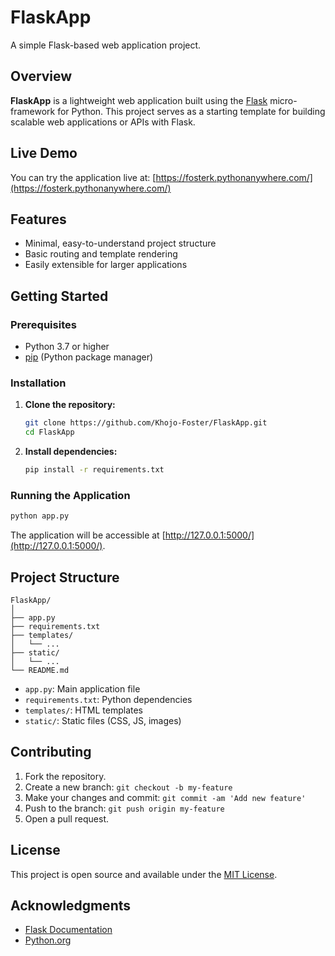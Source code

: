 # FlaskApp

A simple Flask-based web application project.

## Overview

**FlaskApp** is a lightweight web application built using the [Flask](https://flask.palletsprojects.com/) micro-framework for Python. This project serves as a starting template for building scalable web applications or APIs with Flask.

## Live Demo

You can try the application live at: [https://fosterk.pythonanywhere.com/](https://fosterk.pythonanywhere.com/)

## Features

- Minimal, easy-to-understand project structure
- Basic routing and template rendering
- Easily extensible for larger applications

## Getting Started

### Prerequisites

- Python 3.7 or higher
- [pip](https://pip.pypa.io/en/stable/installation/) (Python package manager)

### Installation

1. **Clone the repository:**
   ```bash
   git clone https://github.com/Khojo-Foster/FlaskApp.git
   cd FlaskApp
   ```

2. **Install dependencies:**
   ```bash
   pip install -r requirements.txt
   ```

### Running the Application

```bash
python app.py
```

The application will be accessible at [http://127.0.0.1:5000/](http://127.0.0.1:5000/).

## Project Structure

```
FlaskApp/
│
├── app.py
├── requirements.txt
├── templates/
│   └── ...
├── static/
│   └── ...
└── README.md
```

- `app.py`: Main application file
- `requirements.txt`: Python dependencies
- `templates/`: HTML templates
- `static/`: Static files (CSS, JS, images)

## Contributing

1. Fork the repository.
2. Create a new branch: `git checkout -b my-feature`
3. Make your changes and commit: `git commit -am 'Add new feature'`
4. Push to the branch: `git push origin my-feature`
5. Open a pull request.

## License

This project is open source and available under the [MIT License](LICENSE).

## Acknowledgments

- [Flask Documentation](https://flask.palletsprojects.com/)
- [Python.org](https://python.org)
